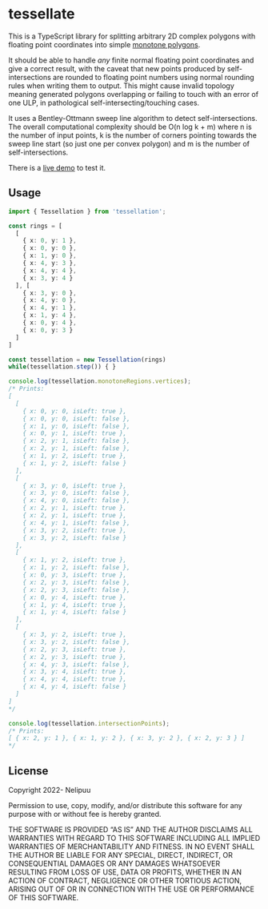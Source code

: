 # tessellate

This is a TypeScript library for splitting arbitrary 2D complex polygons with floating point coordinates into simple [monotone polygons](https://en.wikipedia.org/wiki/Monotone_polygon).

It should be able to handle *any* finite normal floating point coordinates and give a correct result, with the caveat that new points produced by self-intersections are rounded to floating point numbers using normal rounding rules when writing them to output. This might cause invalid topology meaning generated polygons overlapping or failing to touch with an error of one ULP, in pathological self-intersecting/touching cases.

It uses a Bentley-Ottmann sweep line algorithm to detect self-intersections. The overall computational complexity should be O(n log k + m) where n is the number of input points, k is the number of corners pointing towards the sweep line start (so just one per convex polygon) and m is the number of self-intersections.

There is a [live demo](https://nelipuu.github.io/tessellate/) to test it.

## Usage

```TypeScript
import { Tessellation } from 'tessellation';

const rings = [
  [
    { x: 0, y: 1 },
    { x: 0, y: 0 },
    { x: 1, y: 0 },
    { x: 4, y: 3 },
    { x: 4, y: 4 },
    { x: 3, y: 4 }
  ], [
    { x: 3, y: 0 },
    { x: 4, y: 0 },
    { x: 4, y: 1 },
    { x: 1, y: 4 },
    { x: 0, y: 4 },
    { x: 0, y: 3 }
  ]
]

const tessellation = new Tessellation(rings)
while(tessellation.step()) { }

console.log(tessellation.monotoneRegions.vertices);
/* Prints:
[
  [
    { x: 0, y: 0, isLeft: true },
    { x: 0, y: 0, isLeft: false },
    { x: 1, y: 0, isLeft: false },
    { x: 0, y: 1, isLeft: true },
    { x: 2, y: 1, isLeft: false },
    { x: 2, y: 1, isLeft: false },
    { x: 1, y: 2, isLeft: true },
    { x: 1, y: 2, isLeft: false }
  ],
  [
    { x: 3, y: 0, isLeft: true },
    { x: 3, y: 0, isLeft: false },
    { x: 4, y: 0, isLeft: false },
    { x: 2, y: 1, isLeft: true },
    { x: 2, y: 1, isLeft: true },
    { x: 4, y: 1, isLeft: false },
    { x: 3, y: 2, isLeft: true },
    { x: 3, y: 2, isLeft: false }
  ],
  [
    { x: 1, y: 2, isLeft: true },
    { x: 1, y: 2, isLeft: false },
    { x: 0, y: 3, isLeft: true },
    { x: 2, y: 3, isLeft: false },
    { x: 2, y: 3, isLeft: false },
    { x: 0, y: 4, isLeft: true },
    { x: 1, y: 4, isLeft: true },
    { x: 1, y: 4, isLeft: false }
  ],
  [
    { x: 3, y: 2, isLeft: true },
    { x: 3, y: 2, isLeft: false },
    { x: 2, y: 3, isLeft: true },
    { x: 2, y: 3, isLeft: true },
    { x: 4, y: 3, isLeft: false },
    { x: 3, y: 4, isLeft: true },
    { x: 4, y: 4, isLeft: true },
    { x: 4, y: 4, isLeft: false }
  ]
]
*/

console.log(tessellation.intersectionPoints);
/* Prints:
[ { x: 2, y: 1 }, { x: 1, y: 2 }, { x: 3, y: 2 }, { x: 2, y: 3 } ]
*/
```

## License

Copyright 2022- Nelipuu

Permission to use, copy, modify, and/or distribute this software for
any purpose with or without fee is hereby granted.

THE SOFTWARE IS PROVIDED “AS IS” AND THE AUTHOR DISCLAIMS ALL
WARRANTIES WITH REGARD TO THIS SOFTWARE INCLUDING ALL IMPLIED WARRANTIES
OF MERCHANTABILITY AND FITNESS. IN NO EVENT SHALL THE AUTHOR BE LIABLE
FOR ANY SPECIAL, DIRECT, INDIRECT, OR CONSEQUENTIAL DAMAGES OR ANY
DAMAGES WHATSOEVER RESULTING FROM LOSS OF USE, DATA OR PROFITS, WHETHER IN
AN ACTION OF CONTRACT, NEGLIGENCE OR OTHER TORTIOUS ACTION, ARISING OUT
OF OR IN CONNECTION WITH THE USE OR PERFORMANCE OF THIS SOFTWARE.
